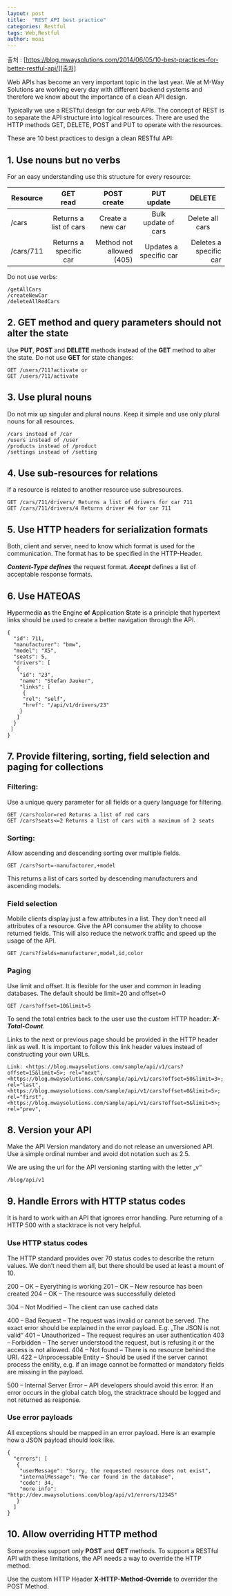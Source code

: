 ```yaml
---
layout: post
title:  "REST API best practice"
categories: Restful
tags: Web,Restful
author: moai
---
```


출처 : [https://blog.mwaysolutions.com/2014/06/05/10-best-practices-for-better-restful-api/][출처]  

Web APIs has become an very important topic in the last year. We at M-Way Solutions are working every day with different backend systems and therefore we know about the importance of a clean API design.


Typically we use a RESTful design for our web APIs. The concept of REST is to separate the API structure into logical resources. There are used the HTTP methods GET, DELETE, POST and PUT to operate with the resources.

These are 10 best practices to design a clean RESTful API:




## 1. Use nouns but no verbs  
For an easy understanding use this structure for every resource:

|<center>Resource</center>|<center>GET<br>read</center>|<center>POST<br>create</center>|<center>PUT<br>update</center>|<center>DELETE</center>
|:--------|:--------:|--------:|--------:|--------:|
|/cars|<center>Returns a list of cars</center>|<center>Create a new car</center>|<center>Bulk update of cars</center>|<center>Delete all cars</center>|
|/cars/711|Returns a specific car|Method not allowed (405)|Updates a specific car|Deletes a specific car|

Do not use verbs:
```
/getAllCars
/createNewCar
/deleteAllRedCars
```

## 2. GET method and query parameters should not alter the state
Use **PUT**, **POST** and **DELETE** methods  instead of the **GET** method to alter the state.
Do not use **GET** for state changes:
```
GET /users/711?activate or
GET /users/711/activate
```

## 3. Use plural nouns
Do not mix up singular and plural nouns. Keep it simple and use only plural nouns for all resources.
```
/cars instead of /car
/users instead of /user
/products instead of /product
/settings instead of /setting
```

## 4. Use sub-resources for relations
If a resource is related to another resource use subresources.
```
GET /cars/711/drivers/ Returns a list of drivers for car 711
GET /cars/711/drivers/4 Returns driver #4 for car 711
 ```

## 5. Use HTTP headers for serialization formats
Both, client and server, need to know which format is used for the communication. The format has to be specified in the HTTP-Header.
  
***Content-Type defines*** the request format.
***Accept*** defines a list of acceptable response formats.

## 6. Use HATEOAS
<b>H</b>ypermedia <b>a</b>s the <b>E</b>ngine <b>o</b>f <b>A</b>pplication <b>S</b>tate is a principle that hypertext links should be used to create a better navigation through the API.
```
{
  "id": 711,
  "manufacturer": "bmw",
  "model": "X5",
  "seats": 5,
  "drivers": [
   {
    "id": "23",
    "name": "Stefan Jauker",
    "links": [
     {
     "rel": "self",
     "href": "/api/v1/drivers/23"
    }
   ]
  }
 ]
}
```


## 7. Provide filtering, sorting, field selection and paging for collections
### Filtering:

Use a unique query parameter for all fields or a query language for filtering.
```
GET /cars?color=red Returns a list of red cars
GET /cars?seats<=2 Returns a list of cars with a maximum of 2 seats
```
### Sorting:

Allow ascending and descending sorting over multiple fields.
```
GET /cars?sort=-manufactorer,+model
```

This returns a list of cars sorted by descending manufacturers and ascending models.

### Field selection

Mobile clients display just a few attributes in a list. They don’t need all attributes of a resource. Give the API consumer the ability to choose returned fields. This will also reduce the network traffic and speed up the usage of the API.
```
GET /cars?fields=manufacturer,model,id,color
```

### Paging
Use limit and offset. It is flexible for the user and common in leading databases. The default should be limit=20 and offset=0
```
GET /cars?offset=10&limit=5
```
To send the total entries back to the user use the custom HTTP header: ***X-Total-Count***.

Links to the next or previous page should be provided in the HTTP header link as well. It is important to follow this link header values instead of constructing your own URLs.
```
Link: <https://blog.mwaysolutions.com/sample/api/v1/cars?offset=15&limit=5>; rel="next",
<https://blog.mwaysolutions.com/sample/api/v1/cars?offset=50&limit=3>; rel="last",
<https://blog.mwaysolutions.com/sample/api/v1/cars?offset=0&limit=5>; rel="first",
<https://blog.mwaysolutions.com/sample/api/v1/cars?offset=5&limit=5>; rel="prev",
```

## 8. Version your API
Make the API Version mandatory and do not release an unversioned API. Use a simple ordinal number and avoid dot notation such as 2.5.

We are using the url for the API versioning starting with the letter „v“
```
/blog/api/v1
 ```

## 9. Handle Errors with HTTP status codes
It is hard to work with an API that ignores error handling. Pure returning of a HTTP 500 with a stacktrace is not very helpful.

### Use HTTP status codes

The HTTP standard provides over 70 status codes to describe the return values. We don’t need them all, but  there should be used at least a mount of 10.

200 – OK – Eyerything is working
201 – OK – New resource has been created
204 – OK – The resource was successfully deleted

304 – Not Modified – The client can use cached data

400 – Bad Request – The request was invalid or cannot be served. The exact error should be explained in the error payload. E.g. „The JSON is not valid“
401 – Unauthorized – The request requires an user authentication
403 – Forbidden – The server understood the request, but is refusing it or the access is not allowed.
404 – Not found – There is no resource behind the URI.
422 – Unprocessable Entity – Should be used if the server cannot process the enitity, e.g. if an image cannot be formatted or mandatory fields are missing in the payload.

500 – Internal Server Error – API developers should avoid this error. If an error occurs in the global catch blog, the stracktrace should be logged and not returned as response.

### Use error payloads

All exceptions should be mapped in an error payload. Here is an example how a JSON payload should look like.
```
{
  "errors": [
   {
    "userMessage": "Sorry, the requested resource does not exist",
    "internalMessage": "No car found in the database",
    "code": 34,
    "more info": "http://dev.mwaysolutions.com/blog/api/v1/errors/12345"
   }
  ]
} 
```
## 10. Allow overriding HTTP method
Some proxies support only **POST** and **GET** methods. To support a RESTful API with these limitations, the API needs a way to override the HTTP method.

Use the custom HTTP Header **X-HTTP-Method-Override** to overrider the POST Method.

[출처]: https://blog.mwaysolutions.com/2014/06/05/10-best-practices-for-better-restful-api/